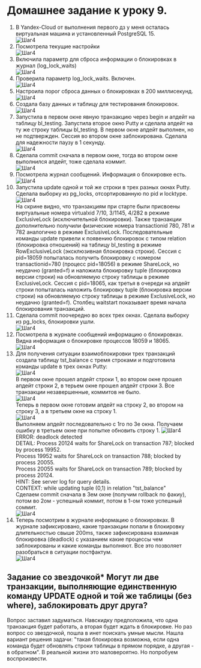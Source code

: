 # Домашнее задание к уроку 9. #   
1. В Yandex-Cloud от выполнения первого дз у меня осталась виртуальная машина и установленный PostgreSQL 15.   
![Шаг4](/4_1_OldVM.jpg)  
1. Посмотрела текущие настройки   
![Шаг4](/9_1_params_log.jpg)  
1. Включила параметр для сброса информации о блокировках в журнал (log_lock_waits)   
![Шаг4](/9_2_log_lock_waits.jpg)  
1. Проверила параметр log_lock_waits. Включен.   
![Шаг4](/9_3_params_log_on.jpg)  
1. Настроила порог сброса данных о блокировках в 200 миллисекунд.   
![Шаг4](/9_4_200ms.jpg)  
1. Создала базу данных и таблицу для тестирования блокировок.      
![Шаг4](/9_5_before_test1.jpg)  
1. Запустила в первом окне явную транзакцию через begin и апдейт на таблицу bl_testing. Запустила второе окно Putty и сделала апдейт на ту же строку таблицы bl_testing. В первом окне апдейт выполнен, но не подтвержден. Сессия во втором окне заблокирована. Сделала для надежности паузу в 1 секунду.     
![Шаг4](/9_6_test1.jpg)  
1. Сделала commit сначала в первом окне, тогда во втором окне выполнился апдейт, тоже сделала коммит.      
![Шаг4](/9_7_after_test1.jpg)  
1. Посмотрела журнал сообщений. Информация о блокировке есть.      
![Шаг4](/9_8_log_file.jpg)  
1. Запустила update одной и той же строки в трех разных окнах Putty. Сделала выборку из pg_locks, отсортированную по pid и locktype.   
![Шаг4](/9_12_test2_pg_locks.jpg)  
На скрине видно, что транзакциям при старте были присвоены виртуальные номера virtualxid 7/10, 3/1145, 4/282 в режиме ExclusiveLock (исключительной блокировки). Также транзакции дополнительно получили физические номера transactionid 780, 781 и 782 аналогично в режиме ExclusiveLock. Последовательные команды update привели к появению блокировок с типом relation (блокировка отношений) на таблицу bl_testing в режиме RowExclusiveLock (эксклюзивная блокировка строки). Сессия с pid=18059 попыталась получить блокировку с номером transactionid=780 (процесс pid=18056) в режиме ShareLock, но неудачно (granted=f) и наложила блокировку tuple (блокировка версии строки) на обновляемую строку таблицы в режиме ExclusiveLock. Сессия с pid=18065, как третья в очереди на апдейт строки попыталась наложить блокировку tuple (блокировка версии строки) на обновляемую строку таблицы в режиме ExclusiveLock, но неудачно (granted=f). Столбец waitstart показывает время начала блокирования транзакций.
1. Сделала commit  поочередно во всех трех окнах. Сделала выборку из pg_locks, блокировки ушли.       
![Шаг4](/9_13_test2_after.jpg)  
1. Посмотрела в журнале сообщений информацию о блокировках. Видна информация о блокировке процессов 18059 и 18065.   
![Шаг4](/9_14_test2_log_file.jpg)  
1. Для получения ситуации взаимоблокировки трех транзакций создала таблицу tst_balance с тремя строками и подготовила команды update в трех окнах Putty:  
![Шаг4](/9_15_before_test3.jpg)  
В первом окне прошел апдейт строки 1, во втором окне прошел апдейт строки 2, в терьем окне прошел апдейт строки 3. Все транзакции незавершенные, коммитов не было.  
![Шаг4](/9_16_test3_1.jpg)  
Теперь в первом окне готовим апдейт на строку 2, во втором на строку 3, а в третьем окне на строку 1.   
![Шаг4](/9_16_test3_2.jpg)  
Выполняем апдейт последовательно с 1го по 3е окна. Получаем ошибку в третьем окне при попытке обновить строку 1.
![Шаг4](/9_16_test3_3.jpg)  
ERROR:  deadlock detected   
DETAIL:  Process 20124 waits for ShareLock on transaction 787; blocked by process 19952.   
Process 19952 waits for ShareLock on transaction 788; blocked by process 20055.   
Process 20055 waits for ShareLock on transaction 789; blocked by process 20124.   
HINT:  See server log for query details.   
CONTEXT:  while updating tuple (0,1) in relation "tst_balance"   
Сделаем commit сначала в 3ем окне (получим rollback по факиу), потом во 2ом - успешный коммит, потом в 1-ом тоже успешный соммит.   
![Шаг4](/9_16_test3_4.jpg)  
1. Теперь посмотрим в журнале информацию о блокировках. В журнале зафиксировано, какие транзакции попали в блокировку длительностью свыше 200ms, также зафиксирована взаимная блокировка (deadlock) с указанием какие процессы чем заблокированы и какие команды выполняют. Все это позволяет разобраться в ситуации постфактум.   
![Шаг4](/9_16_test3_4.jpg)  
## Задание со звездочкой* Могут ли две транзакции, выполняющие единственную команду UPDATE одной и той же таблицы (без where), заблокировать друг друга? ##  
Вопрос заставил задуматься. Навскидку предположила, что одна транзакция будет работать, а вторая будет ждать в блокировке. Но раз вопрос со звездочкой, пошла в инет поискать умные мысли. Нашла вариант решения задачи: "такая блокировка возможна, если одна команда будет обновлять строки таблицы в прямом порядке, а другая - в обратном". В реальной жизни это маловероятно. Но попробуем воспроизвести.  
